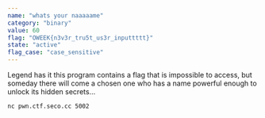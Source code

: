 ```yaml
---
name: "whats your naaaaame"
category: "binary"
value: 60
flag: "OWEEK{n3v3r_tru5t_us3r_inputtttt}"
state: "active"
flag_case: "case_sensitive"
---
```


Legend has it this program contains a flag that is impossible to access, but someday there will come a chosen one who has a name powerful enough to unlock its hidden secrets...

`nc pwn.ctf.seco.cc 5002`
